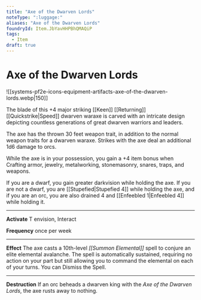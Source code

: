 ```yaml
---
title: "Axe of the Dwarven Lords"
noteType: ":luggage:"
aliases: "Axe of the Dwarven Lords"
foundryId: Item.JbYavHHPBhQMAQiP
tags:
  - Item
draft: true
---
```


# Axe of the Dwarven Lords
![[systems-pf2e-icons-equipment-artifacts-axe-of-the-dwarven-lords.webp|150]]

The blade of this +4 major striking [[Keen]] [[Returning]] [[Quickstrike|Speed]] dwarven waraxe is carved with an intricate design depicting countless generations of great dwarven warriors and leaders.

The axe has the thrown 30 feet weapon trait, in addition to the normal weapon traits for a dwarven waraxe. Strikes with the axe deal an additional 1d6 damage to orcs.

While the axe is in your possession, you gain a +4 item bonus when Crafting armor, jewelry, metalworking, stonemasonry, snares, traps, and weapons.

If you are a dwarf, you gain greater darkvision while holding the axe. If you are not a dwarf, you are [[Stupefied|Stupefied 4]] while holding the axe, and if you are an orc, you are also drained 4 and [[Enfeebled 1|Enfeebled 4]] while holding it.

* * *

**Activate** T envision, Interact

**Frequency** once per week

* * *

**Effect** The axe casts a 10th-level _[[Summon Elemental]]_ spell to conjure an elite elemental avalanche. The spell is automatically sustained, requiring no action on your part but still allowing you to command the elemental on each of your turns. You can Dismiss the Spell.

* * *

**Destruction** If an orc beheads a dwarven king with the _Axe of the Dwarven Lords_, the axe rusts away to nothing.
